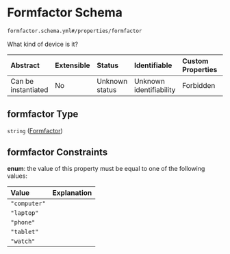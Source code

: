 # Formfactor Schema

```txt
formfactor.schema.yml#/properties/formfactor
```

What kind of device is it?

| Abstract            | Extensible | Status         | Identifiable            | Custom Properties | Additional Properties | Access Restrictions | Defined In                                                          |
| :------------------ | :--------- | :------------- | :---------------------- | :---------------- | :-------------------- | :------------------ | :------------------------------------------------------------------ |
| Can be instantiated | No         | Unknown status | Unknown identifiability | Forbidden         | Allowed               | none                | [device.schema.json*](../device.schema.json "open original schema") |

## formfactor Type

`string` ([Formfactor](device-properties-formfactor.md))

## formfactor Constraints

**enum**: the value of this property must be equal to one of the following values:

| Value        | Explanation |
| :----------- | :---------- |
| `"computer"` |             |
| `"laptop"`   |             |
| `"phone"`    |             |
| `"tablet"`   |             |
| `"watch"`    |             |
